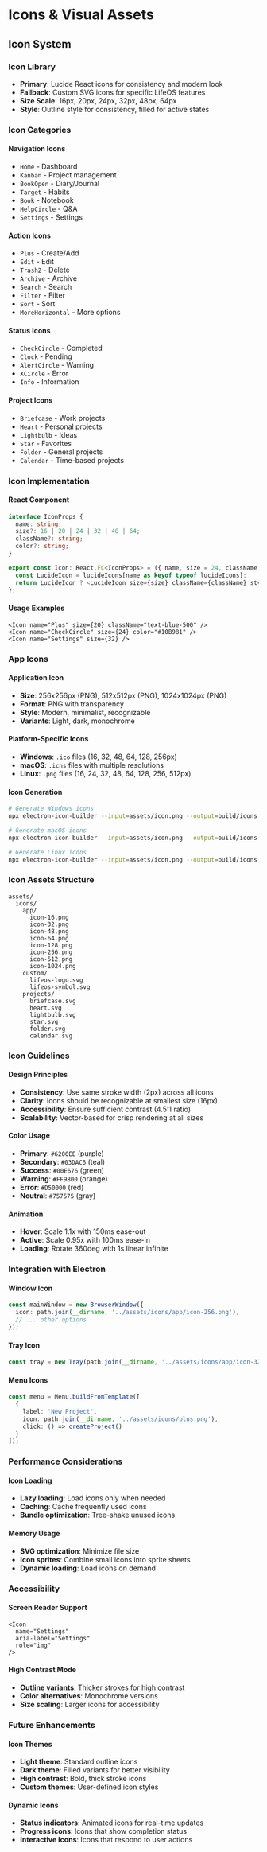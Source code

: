# Icons & Visual Assets

## Icon System

### Icon Library
- **Primary**: Lucide React icons for consistency and modern look
- **Fallback**: Custom SVG icons for specific LifeOS features
- **Size Scale**: 16px, 20px, 24px, 32px, 48px, 64px
- **Style**: Outline style for consistency, filled for active states

### Icon Categories

#### **Navigation Icons**
- `Home` - Dashboard
- `Kanban` - Project management
- `BookOpen` - Diary/Journal
- `Target` - Habits
- `Book` - Notebook
- `HelpCircle` - Q&A
- `Settings` - Settings

#### **Action Icons**
- `Plus` - Create/Add
- `Edit` - Edit
- `Trash2` - Delete
- `Archive` - Archive
- `Search` - Search
- `Filter` - Filter
- `Sort` - Sort
- `MoreHorizontal` - More options

#### **Status Icons**
- `CheckCircle` - Completed
- `Clock` - Pending
- `AlertCircle` - Warning
- `XCircle` - Error
- `Info` - Information

#### **Project Icons**
- `Briefcase` - Work projects
- `Heart` - Personal projects
- `Lightbulb` - Ideas
- `Star` - Favorites
- `Folder` - General projects
- `Calendar` - Time-based projects

### Icon Implementation

#### **React Component**
```typescript
interface IconProps {
  name: string;
  size?: 16 | 20 | 24 | 32 | 48 | 64;
  className?: string;
  color?: string;
}

export const Icon: React.FC<IconProps> = ({ name, size = 24, className, color }) => {
  const LucideIcon = lucideIcons[name as keyof typeof lucideIcons];
  return LucideIcon ? <LucideIcon size={size} className={className} style={{ color }} /> : null;
};
```

#### **Usage Examples**
```tsx
<Icon name="Plus" size={20} className="text-blue-500" />
<Icon name="CheckCircle" size={24} color="#10B981" />
<Icon name="Settings" size={32} />
```

### App Icons

#### **Application Icon**
- **Size**: 256x256px (PNG), 512x512px (PNG), 1024x1024px (PNG)
- **Format**: PNG with transparency
- **Style**: Modern, minimalist, recognizable
- **Variants**: Light, dark, monochrome

#### **Platform-Specific Icons**
- **Windows**: `.ico` files (16, 32, 48, 64, 128, 256px)
- **macOS**: `.icns` files with multiple resolutions
- **Linux**: `.png` files (16, 24, 32, 48, 64, 128, 256, 512px)

#### **Icon Generation**
```bash
# Generate Windows icons
npx electron-icon-builder --input=assets/icon.png --output=build/icons --platforms=win32

# Generate macOS icons  
npx electron-icon-builder --input=assets/icon.png --output=build/icons --platforms=darwin

# Generate Linux icons
npx electron-icon-builder --input=assets/icon.png --output=build/icons --platforms=linux
```

### Icon Assets Structure
```
assets/
  icons/
    app/
      icon-16.png
      icon-32.png
      icon-48.png
      icon-64.png
      icon-128.png
      icon-256.png
      icon-512.png
      icon-1024.png
    custom/
      lifeos-logo.svg
      lifeos-symbol.svg
    projects/
      briefcase.svg
      heart.svg
      lightbulb.svg
      star.svg
      folder.svg
      calendar.svg
```

### Icon Guidelines

#### **Design Principles**
- **Consistency**: Use same stroke width (2px) across all icons
- **Clarity**: Icons should be recognizable at smallest size (16px)
- **Accessibility**: Ensure sufficient contrast (4.5:1 ratio)
- **Scalability**: Vector-based for crisp rendering at all sizes

#### **Color Usage**
- **Primary**: `#6200EE` (purple)
- **Secondary**: `#03DAC6` (teal)
- **Success**: `#00E676` (green)
- **Warning**: `#FF9800` (orange)
- **Error**: `#D50000` (red)
- **Neutral**: `#757575` (gray)

#### **Animation**
- **Hover**: Scale 1.1x with 150ms ease-out
- **Active**: Scale 0.95x with 100ms ease-in
- **Loading**: Rotate 360deg with 1s linear infinite

### Integration with Electron

#### **Window Icon**
```typescript
const mainWindow = new BrowserWindow({
  icon: path.join(__dirname, '../assets/icons/app/icon-256.png'),
  // ... other options
});
```

#### **Tray Icon**
```typescript
const tray = new Tray(path.join(__dirname, '../assets/icons/app/icon-32.png'));
```

#### **Menu Icons**
```typescript
const menu = Menu.buildFromTemplate([
  {
    label: 'New Project',
    icon: path.join(__dirname, '../assets/icons/plus.png'),
    click: () => createProject()
  }
]);
```

### Performance Considerations

#### **Icon Loading**
- **Lazy loading**: Load icons only when needed
- **Caching**: Cache frequently used icons
- **Bundle optimization**: Tree-shake unused icons

#### **Memory Usage**
- **SVG optimization**: Minimize file size
- **Icon sprites**: Combine small icons into sprite sheets
- **Dynamic loading**: Load icons on demand

### Accessibility

#### **Screen Reader Support**
```tsx
<Icon 
  name="Settings" 
  aria-label="Settings" 
  role="img"
/>
```

#### **High Contrast Mode**
- **Outline variants**: Thicker strokes for high contrast
- **Color alternatives**: Monochrome versions
- **Size scaling**: Larger icons for accessibility

### Future Enhancements

#### **Icon Themes**
- **Light theme**: Standard outline icons
- **Dark theme**: Filled variants for better visibility
- **High contrast**: Bold, thick stroke icons
- **Custom themes**: User-defined icon styles

#### **Dynamic Icons**
- **Status indicators**: Animated icons for real-time updates
- **Progress icons**: Icons that show completion status
- **Interactive icons**: Icons that respond to user actions
